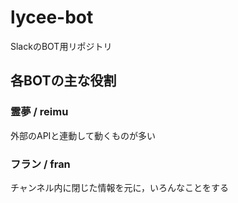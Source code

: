 # lycee-bot
SlackのBOT用リポジトリ

## 各BOTの主な役割

### 霊夢 / reimu
外部のAPIと連動して動くものが多い

### フラン / fran
チャンネル内に閉じた情報を元に，いろんなことをする
